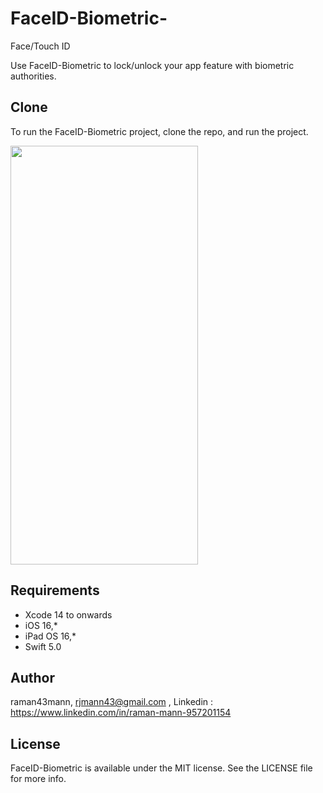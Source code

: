 # FaceID-Biometric-
Face/Touch ID

Use FaceID-Biometric to lock/unlock your app feature with biometric authorities.

## Clone 
To run the FaceID-Biometric project, clone the repo, and run the project.

<img src = "https://github.com/raman43mann/FaceID-Biometric-/assets/154659783/29bf39cb-9f16-43c9-8ae4-5c6fcfea58d6" width="300" height="670">



## Requirements
- Xcode 14 to onwards
- iOS 16,*
- iPad OS 16,*
- Swift 5.0 


## Author
raman43mann, rjmann43@gmail.com , Linkedin : https://www.linkedin.com/in/raman-mann-957201154

## License
FaceID-Biometric is available under the MIT license. See the LICENSE file for more info.
